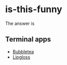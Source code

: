 # is-this-funny
The answer is

## Terminal apps

- [Bubbletea](https://github.com/charmbracelet/bubbletea)
- [Lipgloss](https://github.com/charmbracelet/lipgloss)
